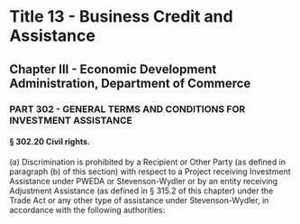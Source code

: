 
# Title 13 - Business Credit and Assistance
## Chapter III - Economic Development Administration, Department of Commerce
### PART 302 - GENERAL TERMS AND CONDITIONS FOR INVESTMENT ASSISTANCE
#### § 302.20 Civil rights.

(a) Discrimination is prohibited by a Recipient or Other Party (as defined in paragraph (b) of this section) with respect to a Project receiving Investment Assistance under PWEDA or Stevenson-Wydler or by an entity receiving Adjustment Assistance (as defined in § 315.2 of this chapter) under the Trade Act or any other type of assistance under Stevenson-Wydler, in accordance with the following authorities:
